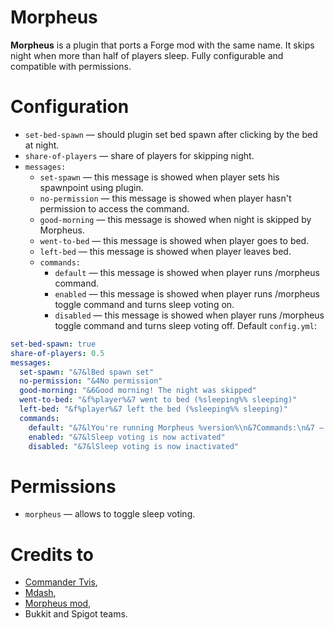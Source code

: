 # Morpheus

**Morpheus** is a plugin that ports a Forge mod with the same name. It skips night when more than half of players sleep. Fully configurable and compatible with permissions. 

# Configuration

* `set-bed-spawn` &mdash; should plugin set bed spawn after clicking by the bed at night. 
* `share-of-players` &mdash; share of players for skipping night. 
* `messages: `
  * `set-spawn` &mdash; this message is showed when player sets his spawnpoint using plugin. 
  * `no-permission` &mdash; this message is showed when player hasn't permission to access the command. 
  * `good-morning` &mdash; this message is showed when night is skipped by Morpheus. 
  * `went-to-bed` &mdash; this message is showed when player goes to bed. 
  * `left-bed` &mdash; this message is showed when player leaves bed. 
  * `commands: `
    * `default` &mdash; this message is showed when player runs /morpheus command. 
    * `enabled` &mdash; this message is showed when player runs /morpheus toggle command and turns sleep voting on. 
    * `disabled` &mdash; this message is showed when player runs /morpheus toggle command and turns sleep voting off. 
 Default `config.yml`: 
```yaml
set-bed-spawn: true
share-of-players: 0.5
messages:
  set-spawn: "&7&lBed spawn set"
  no-permission: "&4No permission"
  good-morning: "&6Good morning! The night was skipped"
  went-to-bed: "&f%player%&7 went to bed (%sleeping%% sleeping)"
  left-bed: "&f%player%&7 left the bed (%sleeping%% sleeping)"
  commands:
    default: "&7&lYou're running Morpheus %version%\n&7Commands:\n&7 — &f/morpheus toggle&7: toggle the plugin"
    enabled: "&7&lSleep voting is now activated"
    disabled: "&7&lSleep voting is now inactivated"
```

# Permissions

* `morpheus` &mdash; allows to toggle sleep voting. 

# Credits to

* [Commander Tvis](https://github.com/CommanderTvis), 
* [Mdash](https://github.com/Hulumululululu), 
* [Morpheus mod](https://github.com/Quetzi/Morpheus), 
* Bukkit and Spigot teams.